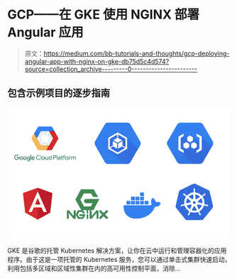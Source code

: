 # GCP——在 GKE 使用 NGINX 部署 Angular 应用

> 原文：<https://medium.com/bb-tutorials-and-thoughts/gcp-deploying-angular-app-with-nginx-on-gke-db75d5c4d574?source=collection_archive---------0----------------------->

## 包含示例项目的逐步指南

![](img/d1568b21626ad8eb223697f7d9a39a62.png)

GKE 是谷歌的托管 Kubernetes 解决方案，让你在云中运行和管理容器化的应用程序。由于这是一项托管的 Kubernetes 服务，您可以通过单击式集群快速启动，利用包括多区域和区域性集群在内的高可用性控制平面，消除…